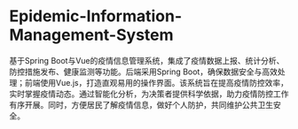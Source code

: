 # Epidemic-Information-Management-System
基于Spring Boot与Vue的疫情信息管理系统，集成了疫情数据上报、统计分析、防控措施发布、健康监测等功能。后端采用Spring Boot，确保数据安全与高效处理；前端使用Vue.js，打造直观易用的操作界面。该系统旨在提高疫情防控效率，实时掌握疫情动态。通过智能化分析，为决策者提供科学依据，助力疫情防控工作有序开展。同时，方便居民了解疫情信息，做好个人防护，共同维护公共卫生安全。
